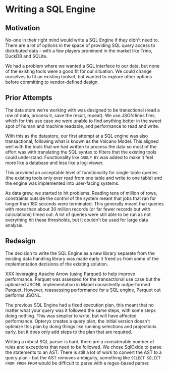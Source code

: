 # Writing a SQL Engine

## Motivation

No-one in their right mind would write a SQL Engine if they didn't need to. There are a lot of options in the space of providing SQL query access to distributed data - with a few players prominent in the market like Trino, DuckDB and SQLite.

We had a problem where we wanted a SQL interface to our data, but none of the existing tools were a good fit for our situation. We could change ourselves to fit an existing toolset, but wanted to explore other options before committing to vendor-defined design.

## Prior Attempts

The data store we're working with was designed to be transctional (read a row of data, process it, save the result, repeat). We use JSON lines files, which for this use case we were unable to find anything better in the sweet spot of human and machine readable, and performance to read and write.

With this as the datastore, our first attempt at a SQL engine was also transactional, following what is known as the Volcano Model. This aligned well with the tools that we had written to process the data so most of the effort was with translating the SQL syntax to filters that the existing tools could understand. Functionality like `GROUP BY` was added to make it feel more like a database and less like a log-viewer.

This provided an acceptable level of functionality for single-table queries (the existing tools only ever read from one table and write to one table) and the engine was implemented into user-facing systems.

As data grew, we started to hit problems. Reading tens of million of rows, constraints outside the control of the system meant that jobs that ran for longer than 180 seconds were terminated. This generally meant that queries with more than about 30 million records (or far fewer records but with calculations) timed out. A lot of queries were still able to be run as not everything hit these thresholds, but it couldn't be used for large data analysis.

## Redesign

The decision to write the SQL Engine as a new library separate from the existing data handling library was made early it freed us from some of the implementation decisions of the existing solution.

XXX leveraging Apache Arrow (using Parquet) to help improve performance. Parquet was assessed for the transactional use case but the optimized JSONL implementation in Mabel consistently outperformed Parquet. However, reassessing performance for a SQL engine, Parquet out performs JSONL.

The previous SQL Engine had a fixed execution plan, this meant that no matter what your query was it followed the same steps, with some steps doing nothing. This was simplier to write, but will have affected performance. Opteryx creates a query plan, the initial version doesn't optimize this plan by doing things like running selections and projections early, but it does only add steps to the plan that are required. 

Writing a robust SQL parser is hard, there are a considerable number of rules and exceptions that need to be followed. We chose SqlOxide to parse the statements to an AST. There is still a lot of work to convert the AST to a query plan - but the AST removes ambiguity, something like `SELECT SELECT FROM FROM FROM` would be difficult to parse with a regex-based parser.